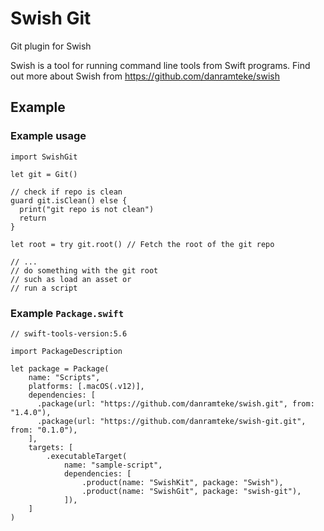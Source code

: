 # Swish Git

Git plugin for Swish

Swish is a tool for running command line tools from Swift programs. Find out more about Swish from https://github.com/danramteke/swish

## Example


### Example usage

    import SwishGit
    
    let git = Git()
    
    // check if repo is clean
    guard git.isClean() else {
      print("git repo is not clean")
      return
    }

    let root = try git.root() // Fetch the root of the git repo
    
    // ...
    // do something with the git root
    // such as load an asset or
    // run a script
    

### Example `Package.swift`

    // swift-tools-version:5.6

    import PackageDescription

    let package = Package(
        name: "Scripts",
        platforms: [.macOS(.v12)],
        dependencies: [
          .package(url: "https://github.com/danramteke/swish.git", from: "1.4.0"),
          .package(url: "https://github.com/danramteke/swish-git.git", from: "0.1.0"),
        ],
        targets: [
            .executableTarget(
                name: "sample-script",
                dependencies: [
                    .product(name: "SwishKit", package: "Swish"),
                    .product(name: "SwishGit", package: "swish-git"),
                ]),
        ]
    )

